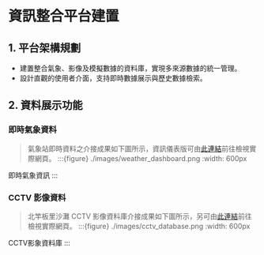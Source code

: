 # 資訊整合平台建置

## 1. 平台架構規劃

- 建置整合氣象、影像及模擬數據的資料庫，實現多來源數據的統一管理。
- 設計直觀的使用者介面，支持即時數據展示與歷史數據檢索。

## 2. 資料展示功能

### 即時氣象資料

> 氣象站即時資料之介接成果如下圖所示，資訊儀表版可由[此連結](./realtime_weather.md)前往檢視實際網頁。
:::{figure} ./images/weather_dashboard.png
:width: 600px

即時氣象資訊
:::

### CCTV 影像資料

> 北竿板里沙灘 CCTV 影像資料庫介接成果如下圖所示，另可由[此連結](./realtime_cctv.md)前往檢視實際網頁。
:::{figure} ./images/cctv_database.png
:width: 600px

CCTV影象資料庫
:::